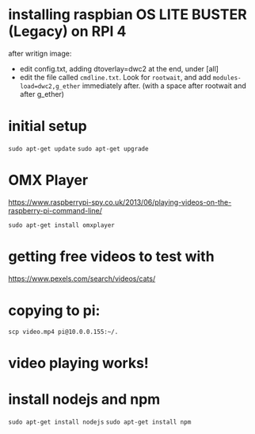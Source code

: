 # installing raspbian OS LITE BUSTER (Legacy) on RPI 4

after writign image:
- edit config.txt, adding     dtoverlay=dwc2 at the end, under [all]
- edit the file called `cmdline.txt`. Look for `rootwait`, and add `modules-load=dwc2,g_ether` immediately after. (with a space after rootwait and after g_ether)

# initial setup
`sudo apt-get update`
`sudo apt-get upgrade`

# OMX Player
https://www.raspberrypi-spy.co.uk/2013/06/playing-videos-on-the-raspberry-pi-command-line/

`sudo apt-get install omxplayer`

# getting free videos to test with
https://www.pexels.com/search/videos/cats/


# copying to pi:
`scp video.mp4 pi@10.0.0.155:~/.`

# video playing works!

# install nodejs and npm
`sudo apt-get install nodejs`
`sudo apt-get install npm`

# 
